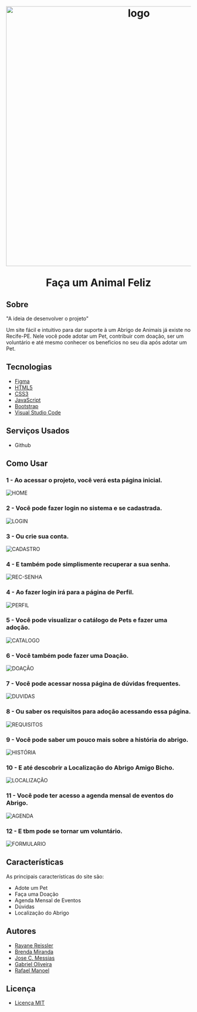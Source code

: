<h1 align="center">
  <img width="708" alt="logo" src="https://github.com/AmigoBicho/Projeto-Amigo-Bicho/assets/104660308/f72d6271-ce7f-4b3d-a138-7cbdd399376d">
  <p>Faça um Animal Feliz</p>
</h1>

## Sobre

"A ideia de desenvolver o projeto"

Um site fácil e intuitivo para dar suporte à um Abrigo de Animais já existe no Recife-PE.
Nele você pode adotar um Pet, contribuir com doação, ser um voluntário e até mesmo conhecer os beneficios no seu dia após adotar um Pet.

## Tecnologias

- [Figma](https://www.figma.com)
- [HTML5](https://developer.mozilla.org/pt-BR/docs/Web/HTML)
- [CSS3](https://developer.mozilla.org/pt-BR/docs/Web/CSS)
- [JavaScript](https://developer.mozilla.org/pt-BR/docs/Web/JavaScript)
- [Bootstrap](https://getbootstrap.com)
- [Visual Studio Code](https://code.visualstudio.com)

## Serviços Usados

- Github

## Como Usar

### 1 - Ao acessar o projeto, você verá esta página inicial.
![HOME](https://github.com/AmigoBicho/Projeto-Amigo-Bicho/assets/104660308/57461254-cdfe-4c56-a6bf-5c7ca40b84c8)

### 2 - Você pode fazer login no sistema e se cadastrada.
![LOGIN](https://github.com/AmigoBicho/Projeto-Amigo-Bicho/assets/104660308/c30b1c85-a62f-4466-a047-da89428b988a)

### 3 - Ou crie sua conta.
![CADASTRO](https://github.com/AmigoBicho/Projeto-Amigo-Bicho/assets/104660308/11951865-56ea-4243-9f63-2357375c1a3f)

### 4 - E também pode simplismente recuperar a sua senha.
![REC-SENHA](https://github.com/AmigoBicho/Projeto-Amigo-Bicho/assets/104660308/639d276b-91dd-44fa-ac03-b02394ff3c60)

### 4 - Ao fazer login irá para a página de Perfil.
![PERFIL](https://github.com/AmigoBicho/Projeto-Amigo-Bicho/assets/104660308/a24484da-6ba8-427f-8d55-71923668f8b7)

### 5 - Você pode visualizar o catálogo de Pets e fazer uma adoção.
![CATALOGO](https://github.com/AmigoBicho/Projeto-Amigo-Bicho/assets/104660308/68d8bb43-1972-426c-bee2-6bf1bb577fd5)

### 6 - Você também pode fazer uma Doação.
![DOAÇÃO](https://github.com/AmigoBicho/Projeto-Amigo-Bicho/assets/104660308/ae4ad86c-a99f-458d-8610-bbab5abdfb67)

### 7 - Você pode acessar nossa página de dúvidas frequentes. 
![DUVIDAS](https://github.com/AmigoBicho/Projeto-Amigo-Bicho/assets/104660308/82f6f152-bc1f-4307-9fb6-850345b0230f)

### 8 - Ou saber os requisitos para adoção acessando essa página. 
![REQUISITOS](https://github.com/AmigoBicho/Projeto-Amigo-Bicho/assets/104660308/ccf736df-97ed-455d-8965-8e8b40d55b4a)

### 9 - Você pode saber um pouco mais sobre a história do abrigo.
![HISTÓRIA](https://github.com/AmigoBicho/Projeto-Amigo-Bicho/assets/104660308/2bbe18b1-209f-4716-8f0c-3073ed990b72)

### 10 - E até descobrir a Localização do Abrigo Amigo Bicho.
![LOCALIZAÇÃO](https://github.com/AmigoBicho/Projeto-Amigo-Bicho/assets/104660308/487d9678-573d-4ee6-9020-5cebba439254)

### 11 - Você pode ter acesso a agenda mensal de eventos do Abrigo.
![AGENDA](https://github.com/AmigoBicho/Projeto-Amigo-Bicho/assets/104660308/f76d9196-61b6-4005-8588-a417d167dbbe)

### 12 - E tbm pode se tornar um voluntário.
![FORMULARIO](https://github.com/AmigoBicho/Projeto-Amigo-Bicho/assets/104660308/a7849b6d-cfbd-4406-99b9-8306de78f2ca)

## Características 

As principais características do site são:
- Adote um Pet
- Faça uma Doação
- Agenda Mensal de Eventos 
- Dúvidas
- Localização do Abrigo

## Autores

- [Rayane Reissler](https://github.com/rayanereissler)
- [Brenda Miranda](https://github.com/brensmiranda)
- [Jose C. Messias](https://github.com/JoseCMessias)
- [Gabriel Oliveira](https://github.com/Gabrieira)
- [Rafael Manoel](https://github.com/faelsi)

## Licença

- [Licença MIT](https://github.com/AmigoBicho/Projeto-Amigo-Bicho/blob/main/LICENSE)





